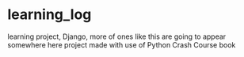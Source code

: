 # learning_log
learning project, Django, more of ones like this are going to appear somewhere here
project made with use of Python Crash Course book
